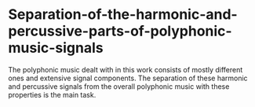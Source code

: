 # Separation-of-the-harmonic-and-percussive-parts-of-polyphonic-music-signals
The polyphonic music dealt with in this work consists of mostly different ones and extensive signal components. The separation of these harmonic and percussive signals from the overall polyphonic music with these properties is the main task.
